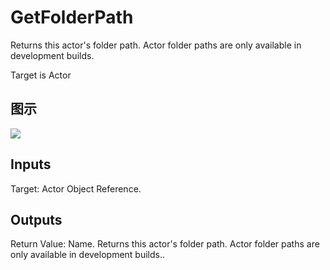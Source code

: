 # GetFolderPath

Returns this actor's folder path. Actor folder paths are only available in development builds.

Target is Actor

## 图示

![]($-20221218-18463472.png)

## Inputs

Target: Actor Object Reference.  

## Outputs

Return Value: Name. Returns this actor's folder path. Actor folder paths are only available in development builds..

